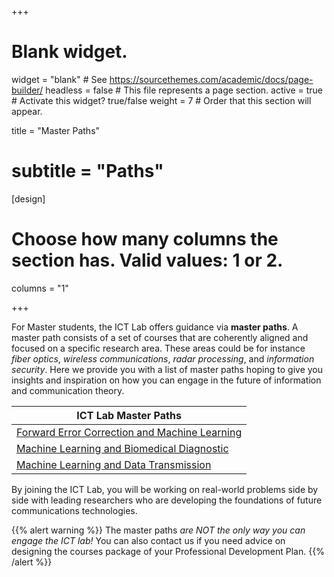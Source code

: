 +++
# Blank widget.
widget = "blank"  # See https://sourcethemes.com/academic/docs/page-builder/
headless = false  # This file represents a page section.
active = true  # Activate this widget? true/false
weight = 7  # Order that this section will appear.

title = "Master Paths"
# subtitle = "Paths"

[design]
  # Choose how many columns the section has. Valid values: 1 or 2.
  columns = "1"

+++

For Master students, the ICT Lab offers guidance via **master paths**. A master path consists of a set of courses that are coherently aligned and focused on a specific research area. These areas could be for instance  *fiber optics*, *wireless communications*, *radar processing*, and *information security*. Here we provide you with a list of master paths hoping to give you insights and inspiration on how you can engage in the future of information and communication theory.

| ICT Lab Master Paths                                                                                 |
|------------------------------------------------------------------------------------------------------|
|<a href="/../files/12.InfoFigures/ictlab/Forward_Error_Correction_and_Machine_Learning.pdf">Forward Error Correction and Machine Learning</a>|
|<a href="/../files/12.InfoFigures/ictlab/Machine Learning and Biomedical Diagnostics.pdf">Machine Learning and Biomedical Diagnostic</a>   |
|<a href="/../files/12.InfoFigures/ictlab/Machine Learning and Data Transmission.pdf">Machine Learning and Data Transmission</a>       |

By joining the ICT Lab, you will be working on real-world problems side by side with leading researchers who are developing the foundations of future communications technologies.


{{% alert warning %}}
The master paths *are NOT the only way you can engage the ICT lab!*
You can also contact us if you need advice on designing the courses package of your Professional Development Plan.
{{% /alert %}}
